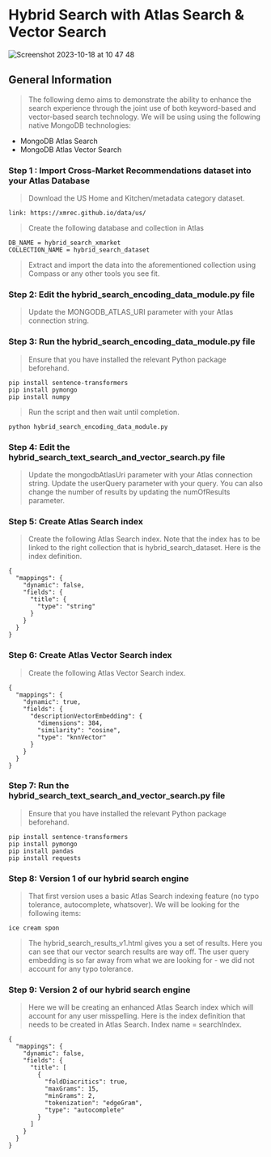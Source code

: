 # Hybrid Search with Atlas Search & Vector Search

![Screenshot 2023-10-18 at 10 47 48](https://github.com/JuicySantos06/hybrid-search-atlas-search-vectorsearch/assets/84564830/9c4cbd11-d3bd-4a95-b03b-15f20f422231)

## General Information
> The following demo aims to demonstrate the ability to enhance the search experience through the joint use of both keyword-based and vector-based search technology.
> We will be using using the following native MongoDB technologies:
* MongoDB Atlas Search
* MongoDB Atlas Vector Search

### Step 1 : Import Cross-Market Recommendations dataset into your Atlas Database
> Download the US Home and Kitchen/metadata category dataset.
```
link: https://xmrec.github.io/data/us/
```
> Create the following database and collection in Atlas
```
DB_NAME = hybrid_search_xmarket
COLLECTION_NAME = hybrid_search_dataset
```
> Extract and import the data into the aforementioned collection using Compass or any other tools you see fit.

### Step 2: Edit the hybrid_search_encoding_data_module.py file
> Update the MONGODB_ATLAS_URI parameter with your Atlas connection string.

### Step 3: Run the hybrid_search_encoding_data_module.py file
> Ensure that you have installed the relevant Python package beforehand.
```
pip install sentence-transformers
pip install pymongo
pip install numpy
```
> Run the script and then wait until completion.
```
python hybrid_search_encoding_data_module.py
```

### Step 4: Edit the hybrid_search_text_search_and_vector_search.py file
> Update the mongodbAtlasUri parameter with your Atlas connection string.
> Update the userQuery parameter with your query.
> You can also change the number of results by updating the numOfResults parameter.

### Step 5: Create Atlas Search index
> Create the following Atlas Search index.
> Note that the index has to be linked to the right collection that is hybrid_search_dataset.
> Here is the index definition.
```
{
  "mappings": {
    "dynamic": false,
    "fields": {
      "title": {
        "type": "string"
      }
    }
  }
}
```

### Step 6: Create Atlas Vector Search index
> Create the following Atlas Vector Search index.
```
{
  "mappings": {
    "dynamic": true,
    "fields": {
      "descriptionVectorEmbedding": {
        "dimensions": 384,
        "similarity": "cosine",
        "type": "knnVector"
      }
    }
  }
}
```

### Step 7: Run the hybrid_search_text_search_and_vector_search.py file
> Ensure that you have installed the relevant Python package beforehand.
```
pip install sentence-transformers
pip install pymongo
pip install pandas
pip install requests
```

### Step 8: Version 1 of our hybrid search engine
> That first version uses a basic Atlas Search indexing feature (no typo tolerance, autocomplete, whatsover).
> We will be looking for the following items:
```
ice cream spon
```
> The hybrid_search_results_v1.html gives you a set of results.
> Here you can see that our vector search results are way off.
> The user query embedding is so far away from what we are looking for - we did not account for any typo tolerance.

### Step 9: Version 2 of our hybrid search engine
> Here we will be creating an enhanced Atlas Search index which will account for any user misspelling.
> Here is the index definition that needs to be created in Atlas Search.
> Index name = searchIndex.
```
{
  "mappings": {
    "dynamic": false,
    "fields": {
      "title": [
        {
          "foldDiacritics": true,
          "maxGrams": 15,
          "minGrams": 2,
          "tokenization": "edgeGram",
          "type": "autocomplete"
        }
      ]
    }
  }
}
```

